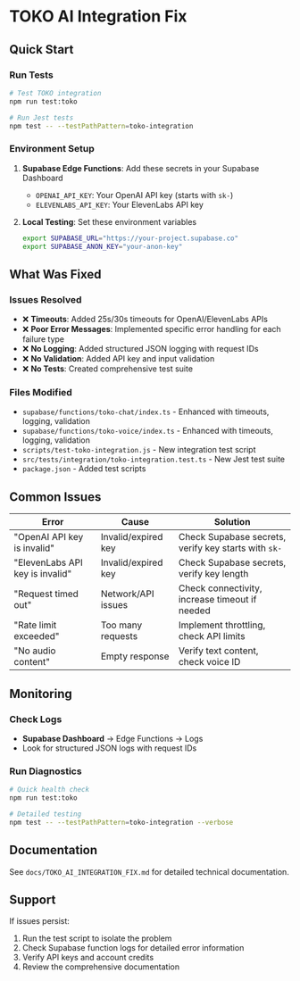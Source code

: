 # TOKO AI Integration Fix

## Quick Start

### Run Tests
```bash
# Test TOKO integration
npm run test:toko

# Run Jest tests
npm test -- --testPathPattern=toko-integration
```

### Environment Setup
1. **Supabase Edge Functions**: Add these secrets in your Supabase Dashboard
   - `OPENAI_API_KEY`: Your OpenAI API key (starts with `sk-`)
   - `ELEVENLABS_API_KEY`: Your ElevenLabs API key

2. **Local Testing**: Set these environment variables
   ```bash
   export SUPABASE_URL="https://your-project.supabase.co"
   export SUPABASE_ANON_KEY="your-anon-key"
   ```

## What Was Fixed

### Issues Resolved
- ❌ **Timeouts**: Added 25s/30s timeouts for OpenAI/ElevenLabs APIs
- ❌ **Poor Error Messages**: Implemented specific error handling for each failure type
- ❌ **No Logging**: Added structured JSON logging with request IDs
- ❌ **No Validation**: Added API key and input validation
- ❌ **No Tests**: Created comprehensive test suite

### Files Modified
- `supabase/functions/toko-chat/index.ts` - Enhanced with timeouts, logging, validation
- `supabase/functions/toko-voice/index.ts` - Enhanced with timeouts, logging, validation
- `scripts/test-toko-integration.js` - New integration test script
- `src/tests/integration/toko-integration.test.ts` - New Jest test suite
- `package.json` - Added test scripts

## Common Issues

| Error | Cause | Solution |
|-------|-------|----------|
| "OpenAI API key is invalid" | Invalid/expired key | Check Supabase secrets, verify key starts with `sk-` |
| "ElevenLabs API key is invalid" | Invalid/expired key | Check Supabase secrets, verify key length |
| "Request timed out" | Network/API issues | Check connectivity, increase timeout if needed |
| "Rate limit exceeded" | Too many requests | Implement throttling, check API limits |
| "No audio content" | Empty response | Verify text content, check voice ID |

## Monitoring

### Check Logs
- **Supabase Dashboard** → Edge Functions → Logs
- Look for structured JSON logs with request IDs

### Run Diagnostics
```bash
# Quick health check
npm run test:toko

# Detailed testing
npm test -- --testPathPattern=toko-integration --verbose
```

## Documentation
See `docs/TOKO_AI_INTEGRATION_FIX.md` for detailed technical documentation.

## Support
If issues persist:
1. Run the test script to isolate the problem
2. Check Supabase function logs for detailed error information
3. Verify API keys and account credits
4. Review the comprehensive documentation